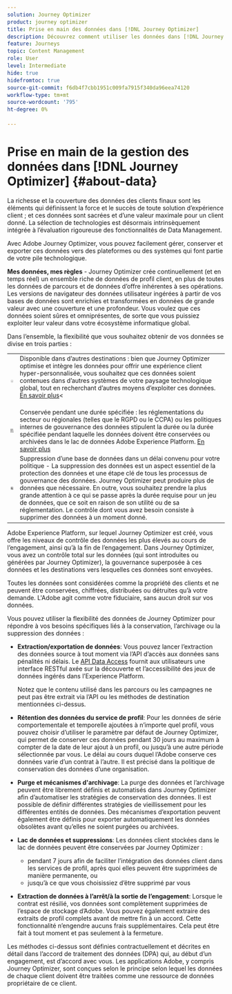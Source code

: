 ```yaml
---
solution: Journey Optimizer
product: journey optimizer
title: Prise en main des données dans [!DNL Journey Optimizer]
description: Découvrez comment utiliser les données dans [!DNL Journey Optimizer]
feature: Journeys
topic: Content Management
role: User
level: Intermediate
hide: true
hidefromtoc: true
source-git-commit: f6db4f7cbb1951c009fa7915f340da96eea74120
workflow-type: tm+mt
source-wordcount: '795'
ht-degree: 0%

---
```


# Prise en main de la gestion des données dans [!DNL Journey Optimizer] {#about-data}

La richesse et la couverture des données des clients finaux sont les éléments qui définissent la force et le succès de toute solution d’expérience client ; et ces données sont sacrées et d’une valeur maximale pour un client donné. La sélection de technologies est désormais intrinsèquement intégrée à l’évaluation rigoureuse des fonctionnalités de Data Management.

Avec Adobe Journey Optimizer, vous pouvez facilement gérer, conserver et exporter ces données vers des plateformes ou des systèmes qui font partie de votre pile technologique.

**Mes données, mes règles** - Journey Optimizer crée continuellement (et en temps réel) un ensemble riche de données de profil client, en plus de toutes les données de parcours et de données d’offre inhérentes à ses opérations. Les versions de navigateur des données utilisateur ingérées à partir de vos bases de données sont enrichies et transformées en données de grande valeur avec une couverture et une profondeur. Vous voulez que ces données soient sûres et omniprésentes, de sorte que vous puissiez exploiter leur valeur dans votre écosystème informatique global.

Dans l’ensemble, la flexibilité que vous souhaitez obtenir de vos données se divise en trois parties :


<table style="table-layout:fixed">
<tr style="border: 0;">
  <td>
    <img alt="destinations" src="assets/do-not-localize/dest.png" />
    <br>
  </td>
  <td>
    <div>Disponible dans d’autres destinations : bien que Journey Optimizer optimise et intègre les données pour offrir une expérience client hyper-personnalisée, vous souhaitez que ces données soient contenues dans d’autres systèmes de votre paysage technologique global, tout en recherchant d’autres moyens d’exploiter ces données. <a href="../start/ajo-integrations.md">En savoir plus</a>&lt;</div>
    <br>
  </td>
</tr>
<tr style="border: 0;">
  <td>
    <img alt="rétention" src="assets/do-not-localize/retention.png" />
  </td>
  <td>
    <div>Conservée pendant une durée spécifiée : les réglementations du secteur ou régionales (telles que le RGPD ou le CCPA) ou les politiques internes de gouvernance des données stipulent la durée ou la durée spécifiée pendant laquelle les données doivent être conservées ou archivées dans le lac de données Adobe Experience Platform. <a href="../privacy/get-started-privacy.md">En savoir plus</a></div>
  </td>
</tr>
<tr style="border: 0;">
  <td>
    <img alt="policy" src="assets/do-not-localize/policy.png" />
    <br>
  </td>
  <td>
    <div>Suppression d’une base de données dans un délai convenu pour votre politique - La suppression des données est un aspect essentiel de la protection des données et une étape clé de tous les processus de gouvernance des données. Journey Optimizer peut produire plus de données que nécessaire. En outre, vous souhaitez prendre la plus grande attention à ce qui se passe après la durée requise pour un jeu de données, que ce soit en raison de son utilité ou de sa réglementation. Le contrôle dont vous avez besoin consiste à supprimer des données à un moment donné.</div>
  </td>
</tr>
</table>

Adobe Experience Platform, sur lequel Journey Optimizer est créé, vous offre les niveaux de contrôle des données les plus élevés au cours de l’engagement, ainsi qu’à la fin de l’engagement. Dans Journey Optimizer, vous avez un contrôle total sur les données (qui sont introduites ou générées par Journey Optimizer), la gouvernance superposée à ces données et les destinations vers lesquelles ces données sont envoyées.

Toutes les données sont considérées comme la propriété des clients et ne peuvent être conservées, chiffrées, distribuées ou détruites qu’à votre demande. L&#39;Adobe agit comme votre fiduciaire, sans aucun droit sur vos données.

Vous pouvez utiliser la flexibilité des données de Journey Optimizer pour répondre à vos besoins spécifiques liés à la conservation, l’archivage ou la suppression des données :

* **Extraction/exportation de données**: Vous pouvez lancer l’extraction des données source à tout moment via l’API d’accès aux données sans pénalités ni délais. Le [API Data Access](https://experienceleague.adobe.com/docs/experience-platform/data-access/api.html) fournit aux utilisateurs une interface RESTful axée sur la découverte et l’accessibilité des jeux de données ingérés dans l’Experience Platform. <!--In the future (on roadmap), you can use file-based destinations to export and migrate log data from Adobe Journey Optimizer. -->

   Notez que le contenu utilisé dans les parcours ou les campagnes ne peut pas être extrait via l’API ou les méthodes de destination mentionnées ci-dessus.

* **Rétention des données du service de profil**: Pour les données de série comportementale et temporelle ajoutées à n’importe quel profil, vous pouvez choisir d’utiliser le paramètre par défaut de Journey Optimizer, qui permet de conserver ces données pendant 30 jours au maximum à compter de la date de leur ajout à un profil, ou jusqu’à une autre période sélectionnée par vous. Le délai au cours duquel l’Adobe conserve ces données varie d’un contrat à l’autre. Il est précisé dans la politique de conservation des données d’une organisation.

* **Purge et mécanismes d&#39;archivage**: La purge des données et l’archivage peuvent être librement définis et automatisés dans Journey Optimizer afin d’automatiser les stratégies de conservation des données. Il est possible de définir différentes stratégies de vieillissement pour les différentes entités de données. Des mécanismes d’exportation peuvent également être définis pour exporter automatiquement les données obsolètes avant qu’elles ne soient purgées ou archivées.

* **Lac de données et suppressions**: Les données client stockées dans le lac de données peuvent être conservées par Journey Optimizer :

   * pendant 7 jours afin de faciliter l’intégration des données client dans les services de profil, après quoi elles peuvent être supprimées de manière permanente, ou
   * jusqu’à ce que vous choisissiez d’être supprimé par vous

* **Extraction de données à l’arrêt/à la sortie de l’engagement**: Lorsque le contrat est résilié, vos données sont complètement supprimées de l’espace de stockage d’Adobe. Vous pouvez également extraire des extraits de profil complets avant de mettre fin à un accord. Cette fonctionnalité n’engendre aucuns frais supplémentaires. Cela peut être fait à tout moment et pas seulement à la fermeture.

Les méthodes ci-dessus sont définies contractuellement et décrites en détail dans l’accord de traitement des données (DPA) qui, au début d’un engagement, est d’accord avec vous. Les applications Adobe, y compris Journey Optimizer, sont conçues selon le principe selon lequel les données de chaque client doivent être traitées comme une ressource de données propriétaire de ce client.

